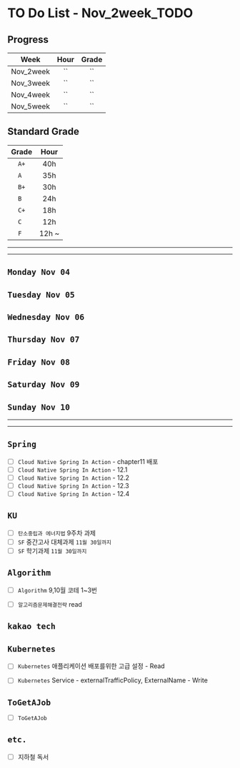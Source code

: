 # TO Do List - Nov_2week_TODO

## Progress
| Week | Hour | Grade |
|:---:|:---:|:---:|
|Nov_2week|``|``|
|Nov_3week|``|``|
|Nov_4week|``|``|
|Nov_5week|``|``|


## Standard Grade
| Grade | Hour |
|:---:|:---:|
|`A+`|40h|
|`A `|35h|
|`B+`|30h|
|`B `|24h|
|`C+`|18h|
|`C `|12h|
|`F `|12h ~|


---
---

## `Monday Nov 04`


## `Tuesday Nov 05`


## `Wednesday Nov 06`


## `Thursday Nov 07`


## `Friday Nov 08`

 
## `Saturday Nov 09`


## `Sunday Nov 10`




---
---
## `Spring`
- [ ] `Cloud Native Spring In Action` - chapter11 배포
- [ ] `Cloud Native Spring In Action` - 12.1
- [ ] `Cloud Native Spring In Action` - 12.2
- [ ] `Cloud Native Spring In Action` - 12.3
- [ ] `Cloud Native Spring In Action` - 12.4

## `KU`
- [ ] `탄소중립과 에너지법` 9주차 과제 
- [ ] `SF` 중간고사 대체과제 `11월 30일까지`
- [ ] `SF` 학기과제 `11월 30일까지`

## `Algorithm`
- [ ] `Algorithm` 9,10월 코테 1~3번
- [ ] `알고리즘문제해결전략` read


## `kakao tech`


## `Kubernetes`
- [ ] `Kubernetes` 애플리케이션 배포를위한 고급 설정 - Read
- [ ] `Kubernetes` Service - externalTrafficPolicy, ExternalName - Write


## `ToGetAJob`
- [ ] `ToGetAJob`


## `etc.`
- [ ] 지하철 독서



<br><br>

<!-- > `개인공부` : `6h 30m` -> `25h 36m` -> `22h 19m` -> -->

<br><br>

<!-- 
## `Java`
## `OPIc`
## `토익` 
-->


<!-- 
// 모든 'col-12 col-md-12' 클래스를 가진 요소를 선택
var elements = document.querySelectorAll('.col-12.col-md-12');

// 첫 번째 요소의 텍스트를 변경 (주문일)
elements[0].textContent = '주문일 : 2024-10-24 02:21:16';

// 두 번째 요소의 텍스트를 변경 (처리일)
elements[1].textContent = '처리일 : 2024-10-24 02:21:16'; -->






